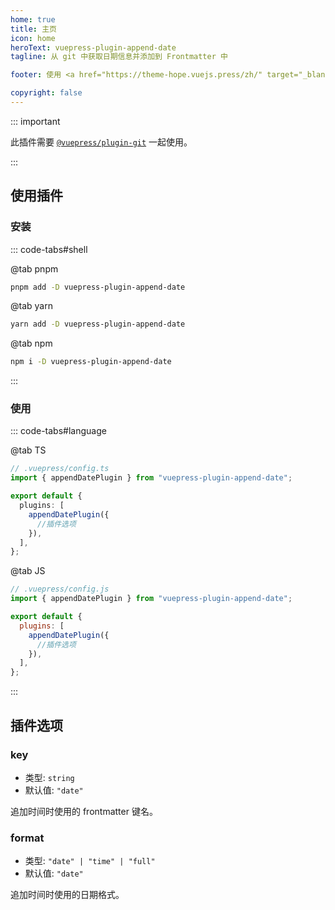 ```yaml
---
home: true
title: 主页
icon: home
heroText: vuepress-plugin-append-date
tagline: 从 git 中获取日期信息并添加到 Frontmatter 中

footer: 使用 <a href="https://theme-hope.vuejs.press/zh/" target="_blank">VuePress Theme Hope</a> 主题 | MIT 协议, 版权所有 © 2019-present Mr.Hope

copyright: false
---
```


::: important

此插件需要 [`@vuepress/plugin-git`][git] 一起使用。

:::

## 使用插件

### 安装

::: code-tabs#shell

@tab pnpm

```bash
pnpm add -D vuepress-plugin-append-date
```

@tab yarn

```bash
yarn add -D vuepress-plugin-append-date
```

@tab npm

```bash
npm i -D vuepress-plugin-append-date
```

:::

### 使用

::: code-tabs#language

@tab TS

```ts
// .vuepress/config.ts
import { appendDatePlugin } from "vuepress-plugin-append-date";

export default {
  plugins: [
    appendDatePlugin({
      //插件选项
    }),
  ],
};
```

@tab JS

```js
// .vuepress/config.js
import { appendDatePlugin } from "vuepress-plugin-append-date";

export default {
  plugins: [
    appendDatePlugin({
      //插件选项
    }),
  ],
};
```

:::

## 插件选项

### key

- 类型: `string`
- 默认值: `"date"`

追加时间时使用的 frontmatter 键名。

### format

- 类型: `"date" | "time" | "full"`
- 默认值: `"date"`

追加时间时使用的日期格式。

[git]: https://vuejs.press/zh/reference/plugin/git.html
